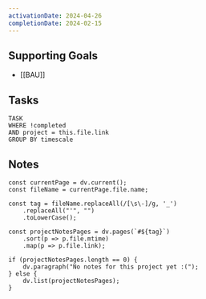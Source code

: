 ```yaml
---
activationDate: 2024-04-26
completionDate: 2024-02-15
---
```


## Supporting Goals
* [[BAU]]

## Tasks 
```dataview
TASK
WHERE !completed
AND project = this.file.link
GROUP BY timescale 
```

## Notes
```dataviewjs
const currentPage = dv.current();
const fileName = currentPage.file.name;

const tag = fileName.replaceAll(/[\s\-]/g, '_')
	.replaceAll("'", "")
	.toLowerCase();
	
const projectNotesPages = dv.pages(`#${tag}`)
	.sort(p => p.file.mtime)
	.map(p => p.file.link);

if (projectNotesPages.length == 0) {
	dv.paragraph("No notes for this project yet :(");
} else {
	dv.list(projectNotesPages);
}
```